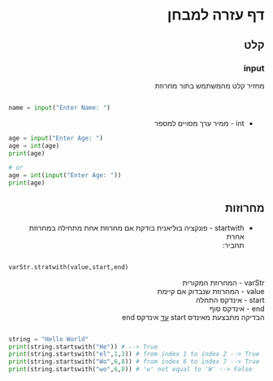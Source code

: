 <div dir="rtl">

# דף עזרה למבחן
## קלט
### input
 מחזיר קלט מהמשתמש בתור מחרוזת

<div dir="ltr">

```python

name = input("Enter Name: ")
```
</div>

* int - ממיר ערך מסויים למספר
<div dir="ltr">

```python
age = input("Enter Age: ")
age = int(age)
print(age)

# or
age = int(input("Enter Age: "))
print(age)
```

</div>

## מחרוזות
* startwith - פונקציה בוליאנית בודקת אם מחרוזת אחת מתחילה במחרוזת אחרת <br />
תחביר:

<div dir="ltr">

```python

varStr.stratwith(value,start,end)

```
</div>
varStr - המחרוזת המקורית <br />
value - המחרוזת שנבדוק אם קיימת <br />
start - אינדקס התחלה <br />
end - אינדקס סוף <br />
הבדיקה מתבצעת מאינדס start <u>עד</u> אינדקס end

<div dir="ltr">

```python

string = "Hello World"
print(string.startswith("He")) # --> True
print(string.startswith("el",1,3)) # from index 1 to index 2 --> True
print(string.startswith("Wo",6,8)) # from index 6 to index 7 --> True
print(string.startswith("wo",6,8)) # 'w' not equal to 'W' --> False 

```

</div>




</div><!-- rtl -->
